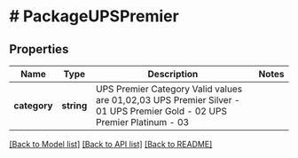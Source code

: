 # # PackageUPSPremier

## Properties

Name | Type | Description | Notes
------------ | ------------- | ------------- | -------------
**category** | **string** | UPS Premier Category  Valid values are 01,02,03 UPS Premier Silver - 01 UPS Premier Gold - 02 UPS Premier Platinum - 03 |

[[Back to Model list]](../../README.md#models) [[Back to API list]](../../README.md#endpoints) [[Back to README]](../../README.md)
